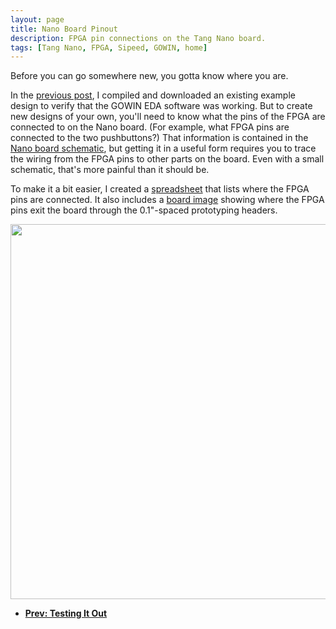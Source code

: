 ```yaml
---
layout: page
title: Nano Board Pinout
description: FPGA pin connections on the Tang Nano board.
tags: [Tang Nano, FPGA, Sipeed, GOWIN, home]
---
```


Before you can go somewhere new, you gotta know where you are.

In the [previous post]({{site.url}}/testing_it_out), I compiled and downloaded
an existing example design to verify that the GOWIN EDA software was working.
But to create new designs of your own, you'll need to know what the pins
of the FPGA are connected to on the Nano board.
(For example, what FPGA pins are connected to the two pushbuttons?)
That information is contained in the [Nano board schematic](http://dl.sipeed.com/TANG/Nano/HDK/Tang-NANO-2704(Schematic).pdf),
but getting it in a useful form requires you to trace the wiring from the FPGA pins to other parts on the board.
Even with a small schematic, that's more painful than it should be.

To make it a bit easier, I created a [spreadsheet](https://github.com/xesscorp/tang_nano_user/blob/master/Sipeed_Tang_Nano/HDK/pinout.xlsx)
that lists where the FPGA pins are connected.
It also includes a [board image]({{site.url}}/images/nano_pinout/pinout.png)
showing where the FPGA pins exit the board through the 0.1"-spaced prototyping headers.

<img src="{{site.url}}/images/nano_pinout/pinout.png" width="600"/>


* **[Prev: Testing It Out]({{site.url}}/testing_it_out)**
